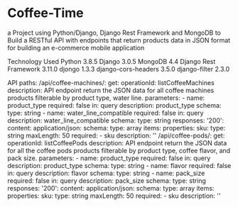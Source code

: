 # Coffee-Time
a Project using Python/Django, Django Rest Framework and MongoDB to Build a RESTful API with endpoints that return products data in JSON format for building an e-commerce mobile application

Technology Used
Python 3.8.5
Django 3.0.5
MongoDB 4.4
Django Rest Framework 3.11.0
djongo 1.3.3
django-cors-headers 3.5.0
django-filter 2.3.0

API
paths:
  /api/coffee-machines/:
    get:
      operationId: listCoffeeMachines
      description: API endpoint  return the JSON data for all coffee machines products
        filterable by product type, water line.
      parameters:
      - name: product_type
        required: false
        in: query
        description: product_type
        schema:
          type: string
      - name: water_line_compatible
        required: false
        in: query
        description: water_line_compatible
        schema:
          type: string
      responses:
        '200':
          content:
            application/json:
              schema:
                type: array
                items:
                  properties:
                    sku:
                      type: string
                      maxLength: 50
                  required:
                  - sku
          description: ''
  /api/coffee-pods/:
    get:
      operationId: listCoffeePods
      description: API endpoint  return the JSON data for all the coffee pods products
        filterable by product type, coffee flavor, and pack size.
      parameters:
      - name: product_type
        required: false
        in: query
        description: product_type
        schema:
          type: string
      - name: flavor
        required: false
        in: query
        description: flavor
        schema:
          type: string
      - name: pack_size
        required: false
        in: query
        description: pack_size
        schema:
          type: string
      responses:
        '200':
          content:
            application/json:
              schema:
                type: array
                items:
                  properties:
                    sku:
                      type: string
                      maxLength: 50
                  required:
                  - sku
          description: ''